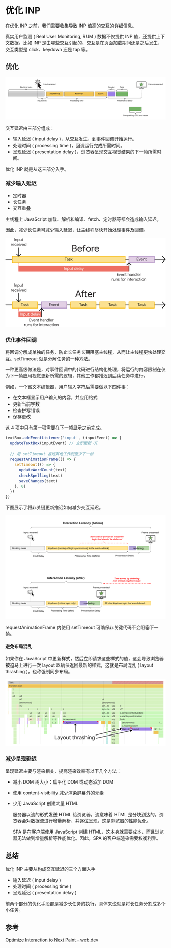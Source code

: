 # 优化 INP

在优化 INP 之前，我们需要收集导致 INP 值高的交互的详细信息。

真实用户监测 ( Real User Monitoring, RUM ) 数据不仅提供 INP 值，还提供上下文数据。比如 INP 是由哪些交互引起的、交互是在页面加载期间还是之后发生、交互类型是 click、keydown 还是 tap 等。

## 优化

![](https://raw.githubusercontent.com/yamsfeer/pic-bed/master/Ng0j5yaGYZX9Bm3VQ70c.svg)

交互延迟由三部分组成：

* 输入延迟 ( input delay )，从交互发生，到事件回调开始运行。
* 处理时间 ( processing time )，回调运行完成所需时间。
* 呈现延迟 ( presentation delay )，浏览器呈现交互视觉结果的下一帧所需时间。

优化 INP 就是从这三部分入手。

### 减少输入延迟

* 定时器
* 长任务
* 交互重叠

主线程上 JavaScript 加载、解析和编译、fetch、定时器等都会造成输入延迟。

因此，减少长任务可减少输入延迟，让主线程尽快开始处理事件及回调。

<img src="https://raw.githubusercontent.com/yamsfeer/pic-bed/master/PRO5n8DxflhLaM5PdoZv.png" style="zoom:50%;" />

### 优化事件回调

将回调分解成单独的任务，防止长任务长期阻塞主线程，从而让主线程更快处理交互。setTimeout 就是分解任务的一种方法。

一种更高级做法是，对事件回调中的代码进行结构化处理，将运行的内容限制在仅为下一帧应用视觉更新所需的逻辑，其他工作都推迟到后续任务中进行。

例如，一个富文本编辑器，用户输入字符后需要做以下四件事：

* 在文本框显示用户输入的内容，并应用格式
* 更新当前字数
* 检查拼写错误
* 保存更改

这 4 项中只有第一项需要在下一帧显示之前完成。

```javascript
textBox.addEventListener('input', (inputEvent) => {
  updateTextBox(inputEvent) // 立即更新 UI

  // 用 setTimeout 推迟其他工作到至少下一帧
  requestAnimationFrame(() => {
    setTimeout(() => {
      updateWordCount(text)
      checkSpelling(text)
      saveChanges(text)
    }, 0)
  })
})
```

下图展示了将非关键更新推迟如何减少交互延迟。

![](https://raw.githubusercontent.com/yamsfeer/pic-bed/master/Me4oU1cqMPOqEaEg2XAP.svg)

requestAnimationFrame 内使用 setTimeout 可确保非关键代码不会阻塞下一帧。

#### 避免布局混乱

如果你在 JavaScript 中更新样式，然后立即请求这些样式的值，这会导致浏览器被迫马上进行一次 layout 以确保返回最新的样式，这就是布局混乱 ( layout thrashing )，也称强制同步布局。

![](https://raw.githubusercontent.com/yamsfeer/pic-bed/master/06CXJcBsqO6kdj1Bjml7.png)

### 减少呈现延迟 #

呈现延迟主要与渲染相关，提高渲染效率有以下几个方法：

* 减小 DOM 树大小：扁平化 DOM 或动态添加 DOM
* 使用 content-visibility 减少渲染屏幕外的元素
* 少用 JavaScript 创建大量 HTML

  服务器以流的形式发送 HTML 给浏览器，流意味着 HTML 是分块到达的。浏览器会对数据流进行增量解析，并逐位呈现，这是浏览器的性能优化。

  SPA 是在客户端使用 JavaScript 创建 HTML，这本身就需要成本，而且浏览器无法做到增量解析等性能优化。因此，SPA 的客户端渲染需要权衡利弊。


## 总结

优化 INP 主要从构成交互延迟的三个方面入手

* 输入延迟 ( input delay )
* 处理时间 ( processing time )
* 呈现延迟 ( presentation delay )

前两个部分的优化手段都是减少长任务的执行，具体来说就是将长任务分割成多个小任务。

## 参考

[Optimize Interaction to Next Paint - web.dev](https://web.dev/optimize-inp/)